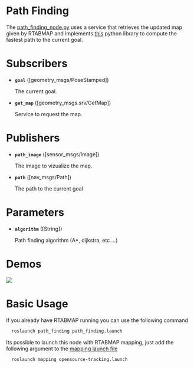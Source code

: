 # Path Finding

The [path_finding_node.py](script/path_finding_node.py) uses a service that retrieves the updated map given by RTABMAP and implements [this](https://pypi.org/project/pathfinding/) python library to compute the fastest path to the current goal.

# Subscribers

- **`goal`** ([geometry_msgs/PoseStamped])

  The current goal.

- **`get_map`** ([geometry_msgs.srv/GetMap])

  Service to request the map.

# Publishers

- **`path_image`** ([sensor_msgs/Image])

  The image to vizualize the map.

- **`path`** ([nav_msgs/Path])

  The path to the current goal

# Parameters

- **`algorithm`** ([String])

  Path finding algorithm (A\*, dijkstra, etc ...)

# Demos

![](img/path_finding_proof.gif)

# Basic Usage

If you already have RTABMAP running you can use the following command
```bash
  roslaunch path_finding path_finding.launch
```
Its possible to launch this node with RTABMAP mapping, just add the following argument to the [mapping launch file](../mapping/launch/opensource-tracking.launch)
```bash
  roslaunch mapping opensource-tracking.launch
```


